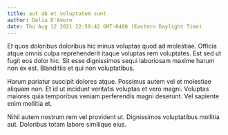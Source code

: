 ```yaml
---
title: aut ab et voluptatem sunt
author: Delia D'Amore
date: Thu Aug 12 2021 22:59:42 GMT-0400 (Eastern Daylight Time)
---
```

Et quos doloribus doloribus hic minus voluptas quod ad molestiae. Officia atque omnis culpa reprehenderit itaque voluptas rem voluptates. Est sed ut fugit eos dolor hic. Sit esse dignissimos sequi laboriosam maxime harum non ex est. Blanditiis et qui non voluptatibus.

 Harum pariatur suscipit dolores atque. Possimus autem vel et molestiae aliquam non. Et id ut incidunt veritatis voluptas et vero magni. Voluptas maiores quia temporibus veniam perferendis magni deserunt. Vel sapiente enim mollitia et.

 Nihil autem nostrum rem vel provident ut. Dignissimos voluptatibus mollitia aut. Doloribus totam labore similique eius.